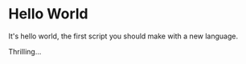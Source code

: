 # Hello World

It's hello world, the first script you should make with a new language.

Thrilling...

